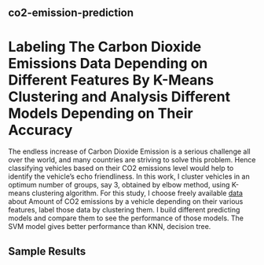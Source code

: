 ## co2-emission-prediction
# Labeling The Carbon Dioxide Emissions Data Depending on Different Features By K-Means Clustering and Analysis Different Models Depending on Their Accuracy

The endless increase of Carbon Dioxide Emission is a serious challenge all over the world, and many countries are striving to solve this problem. Hence classifying vehicles based on their CO2 emissions level would help to identify the vehicle’s echo friendliness. In this work, I cluster vehicles in an optimum number of groups, say 3, obtained by elbow method, using K-means clustering algorithm. For this study, I choose freely available [data](https://www.kaggle.com/datasets/debajyotipodder/co2-emission-by-vehicles) about Amount of CO2 emissions by a vehicle depending on their various features, label those data by clustering them. I build different predicting models and compare them to see the performance of those models. The SVM model gives better performance than KNN, decision tree.

## Sample Results

